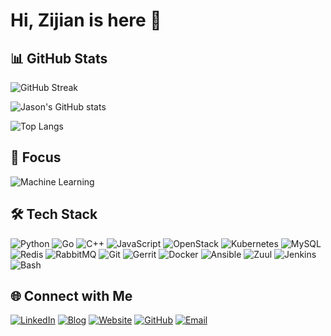 # Hi, Zijian is here 👋

## 📊 GitHub Stats
![GitHub Streak](https://streak-stats.demolab.com?user=guozijn&theme=default)

![Jason's GitHub stats](https://github-readme-stats.vercel.app/api?username=guozijn&show_icons=true&theme=default)

![Top Langs](https://github-readme-stats.vercel.app/api/top-langs/?username=guozijn&layout=compact&theme=default)

## 🎯 Focus
![Machine Learning](https://img.shields.io/badge/Machine%20Learning-EE4C2C?logo=pytorch&logoColor=white)

## 🛠 Tech Stack
![Python](https://img.shields.io/badge/-Python-3776AB?logo=python&logoColor=white)
![Go](https://img.shields.io/badge/Go-00ADD8?logo=go&logoColor=white)
![C++](https://img.shields.io/badge/-C++-00599C?logo=cplusplus&logoColor=white)
![JavaScript](https://img.shields.io/badge/-JavaScript-F7DF1E?logo=javascript&logoColor=black)
![OpenStack](https://img.shields.io/badge/OpenStack-F01742?logo=openstack&logoColor=white)
![Kubernetes](https://img.shields.io/badge/Kubernetes-326CE5?logo=kubernetes&logoColor=white)
![MySQL](https://img.shields.io/badge/MySQL-4479A1?logo=mysql&logoColor=white)
![Redis](https://img.shields.io/badge/Redis-DC382D?logo=redis&logoColor=white)
![RabbitMQ](https://img.shields.io/badge/RabbitMQ-FF6600?logo=rabbitmq&logoColor=white)
![Git](https://img.shields.io/badge/Git-F05032?logo=git&logoColor=white)
![Gerrit](https://img.shields.io/badge/Gerrit-EEEEEE?logo=gerrit&logoColor=black)
![Docker](https://img.shields.io/badge/Docker-2496ED?logo=docker&logoColor=white)
![Ansible](https://img.shields.io/badge/Ansible-EE0000?logo=ansible&logoColor=white)
![Zuul](https://img.shields.io/badge/Zuul-FF6F00?logo=openstack&logoColor=white)
![Jenkins](https://img.shields.io/badge/Jenkins-D24939?logo=jenkins&logoColor=white)
![Bash](https://img.shields.io/badge/Bash-4EAA25?logo=gnubash&logoColor=white)

## 🌐 Connect with Me
[![LinkedIn](https://img.shields.io/badge/-LinkedIn-0A66C2?logo=linkedin&logoColor=white)](https://www.linkedin.com/in/guozijn)
[![Blog](https://img.shields.io/badge/-Blog-4CAF50?logo=jekyll&logoColor=white)](https://guozijn.github.io)
[![Website](https://img.shields.io/badge/-Website-FF5722?logo=googlechrome&logoColor=white)](https://zijianguo.com)
[![GitHub](https://img.shields.io/badge/-GitHub-181717?logo=github&logoColor=white)](https://github.com/guozijn)
[![Email](https://img.shields.io/badge/Email-guozijn@gmail.com-D14836?logo=gmail&logoColor=white)](mailto:guozijn@gmail.com)

<!--
**guozijn/guozijn** is a ✨ _special_ ✨ repository because its `README.md` (this file) appears on your GitHub profile.

Here are some ideas to get you started:

- 🔭 I’m currently working on ...
- 🌱 I’m currently learning ...
- 👯 I’m looking to collaborate on ...
- 🤔 I’m looking for help with ...
- 💬 Ask me about ...
- 📫 How to reach me: ...
- 😄 Pronouns: ...
- ⚡ Fun fact: ...
-->
